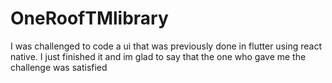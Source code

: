 # OneRoofTMlibrary
I was challenged to code a ui that was previously done in flutter using react native.
I just finished it and im glad to say that the one who gave me the challenge was satisfied
